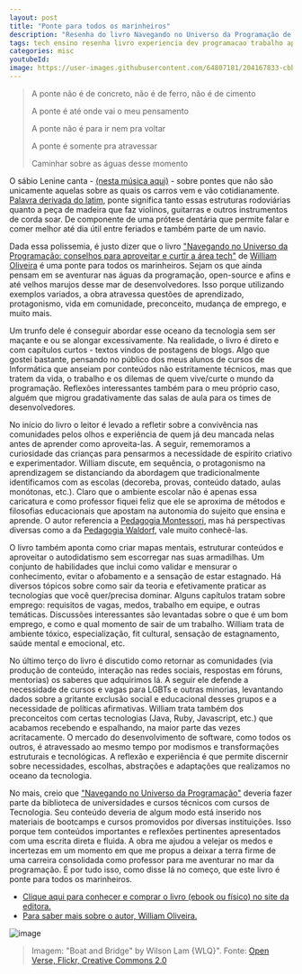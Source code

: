 ```yaml
---
layout: post
title: "Ponte para todos os marinheiros"
description: "Resenha do livro Navegando no Universo da Programação de William Oliveira"
tags: tech ensino resenha livro experiencia dev programacao trabalho aprendizado comunidade open source tech educacao
categories: misc
youtubeId:
image: https://user-images.githubusercontent.com/64807181/204167833-cbb67375-bdd6-44a6-8442-50d722ace503.png
---
```


> A ponte não é de concreto, não é de ferro, não é de cimento
>
> A ponte é até onde vai o meu pensamento
>
> A ponte não é para ir nem pra voltar
>
> A ponte é somente pra atravessar
>
> Caminhar sobre as águas desse momento

O sábio Lenine canta - [(nesta música aqui)](https://www.youtube.com/watch?v=MAN70wd5npE) - sobre pontes que não são unicamente aquelas sobre as quais os carros vem e vão cotidianamente. [Palavra derivada do latim](https://dicionario.priberam.org/ponte), ponte significa tanto essas estruturas rodoviárias quanto a peça de madeira que faz violinos, guitarras e outros instrumentos de corda soar. De componente de uma prótese dentária que permite falar e comer melhor até dia útil entre feriados e também parte de um navio. 

Dada essa polissemia, é justo dizer que o livro ["Navegando no Universo da Programação: conselhos para aproveitar e curtir a área tech"](https://www.casadocodigo.com.br/products/livro-navegando-universo) de [William Oliveira](https://woliveiras.com.br/sobre) é uma ponte para todos os marinheiros. Sejam os que ainda pensam em se aventurar nas águas da programação, open-source e afins e até velhos marujos desse mar de desenvolvedores. Isso porque utilizando exemplos variados, a obra atravessa questões de aprendizado, protagonismo, vida em comunidade, preconceito, mudança de emprego, e muito mais.

Um trunfo dele é conseguir abordar esse oceano da tecnologia sem ser maçante e ou se alongar excessivamente. Na realidade, o livro é direto e com capítulos curtos - textos vindos de postagens de blogs. Algo que gostei bastante, pensando no público dos meus alunos de cursos de Informática que anseiam por conteúdos não estritamente técnicos, mas que tratem da vida, o trabalho e os dilemas de quem vive/curte o mundo da programação. Reflexões interessantes também para o meu próprio caso, alguém que migrou gradativamente das salas de aula para os times de desenvolvedores. 

No início do livro o leitor é levado a refletir sobre a convivência nas comunidades pelos olhos e experiência de quem já deu mancada nelas antes de aprender como aproveita-las. A seguir, rememoramos a curiosidade das crianças para pensarmos a necessidade de espírito criativo e experimentador. William discute, em sequência, o protagonismo na aprendizagem se distanciando da abordagem que tradicionalmente identificamos com as escolas (decoreba, provas, conteúdo datado, aulas monótonas, etc.). Claro que o ambiente escolar não é apenas essa caricatura e como professor fiquei feliz que ele se aproxima de métodos e filosofias educacionais que apostam na autonomia do sujeito que ensina e aprende. O autor referencia a [Pedagogia Montessori](https://montestory.pt/pedagogia), mas há perspectivas diversas como a da [Pedagogia Waldorf](https://www.greenme.com.br/viver/especial-criancas/60084-pedagogia-waldorf-10-principios-da-filosofia-da-educacao-de-rudolf-steiner/), vale muito conhecê-las. 

O livro também aponta como criar mapas mentais, estruturar conteúdos e aproveitar o autodidatismo sem escorregar nas suas armadilhas. Um conjunto de habilidades que inclui como validar e mensurar o conhecimento, evitar o afobamento e a sensação de estar estagnado. Há diversos tópicos sobre como sair da teoria e efetivamente praticar as tecnologias que você quer/precisa dominar. Alguns capítulos tratam sobre emprego: requisitos de vagas, medos, trabalho em equipe, e outras temáticas. Discussões interessantes são levantadas sobre o que é um bom emprego, e como e qual momento de sair de um trabalho. William trata de ambiente tóxico, especialização, fit cultural, sensação de estagnamento, saúde mental e emocional, etc. 

No último terço do livro é discutido como retornar as comunidades (via produção de conteúdo, interação nas redes sociais, respostas em fóruns, mentorias) os saberes que adquirimos lá. A seguir ele defende a necessidade de cursos e vagas para LGBTs e outras minorias, levantando dados sobre a gritante exclusão social e educacional desses grupos e a necessidade de políticas afirmativas. William trata também dos preconceitos com certas tecnologias (Java, Ruby, Javascript, etc.) que acabamos recebendo e espalhando, na maior parte das vezes acritacamente. O mercado do desenvolvimento de software, como todos os outros, é atravessado ao mesmo tempo por modismos e transformações estruturais e tecnológicas. A reflexão e experiência é que permite discernir sobre necessidades, escolhas, abstrações e adaptações que realizamos no oceano da tecnologia.

No mais, creio que ["Navegando no Universo da Programação"](https://www.casadocodigo.com.br/products/livro-navegando-universo) deveria fazer parte da biblioteca de universidades e cursos técnicos com cursos de Tecnologia. Seu conteúdo deveria de algum modo está inserido nos materiais de bootcamps e cursos promovidos por diversas instituições. Isso porque tem conteúdos importantes e reflexões pertinentes apresentados com uma escrita direta e fluida. A obra me ajudou a velejar os medos e incertezas em um momento em que me propus a deixar a terra firme de uma carreira consolidada como professor para me aventurar no mar da programação. É por tudo isso, como disse lá no começo, que este livro é ponte para todos os marinheiros.

- [Clique aqui para conhecer e comprar o livro (ebook ou físico) no site da editora.](https://www.casadocodigo.com.br/products/livro-navegando-universo)
- [Para saber mais sobre o autor, William Oliveira.](https://woliveiras.com.br/sobre)

![image](https://user-images.githubusercontent.com/64807181/204167833-cbb67375-bdd6-44a6-8442-50d722ace503.png)
>Imagem: "Boat and Bridge" by Wilson Lam {WLQ}". Fonte: [Open Verse, Flickr, Creative Commons 2.0](https://www.flickr.com/photos/15721381@N00/17257095844)



